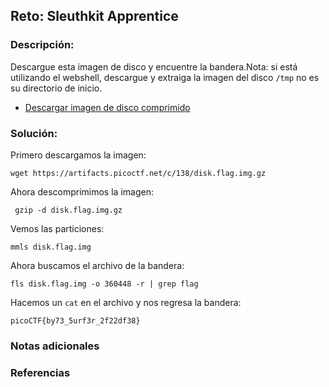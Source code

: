 ## Reto: Sleuthkit Apprentice
### Descripción:
Descargue esta imagen de disco y encuentre la bandera.Nota: si está utilizando el webshell, descargue y extraiga la imagen del disco `/tmp` no es su directorio de inicio.

- [Descargar imagen de disco comprimido](https://artifacts.picoctf.net/c/138/disk.flag.img.gz)
### Solución:

Primero descargamos la imagen:
```shell
wget https://artifacts.picoctf.net/c/138/disk.flag.img.gz
```

Ahora descomprimimos la imagen:
```shell
 gzip -d disk.flag.img.gz
```

Vemos las particiones:
```shell
mmls disk.flag.img
```

Ahora buscamos el archivo de la bandera:
```shell
fls disk.flag.img -o 360448 -r | grep flag
```

Hacemos un `cat` en el archivo y nos regresa la bandera:
```flag
picoCTF{by73_5urf3r_2f22df38}
```


### Notas adicionales
### Referencias

